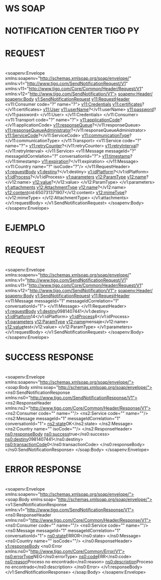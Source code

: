 #
# WS SOAP 
# NOTIFICATION CENTER TIGO PY 
#
# REQUEST
#
<soapenv:Envelope xmlns:soapenv="http://schemas.xmlsoap.org/soap/envelope/" xmlns:v1="http://www.tigo.com/SendNotificationRequest/V1" xmlns:v11="http://www.tigo.com/Core/Common/Header/Request/V1" xmlns:v12="http://www.tigo.com/SendNotification/V1">
   <soapenv:Header/>
   <soapenv:Body>
      <v1:SendNotificationRequest>
         <v11:RequestHeader>
            <!--You may enter the following 5 items in any order-->
            <v11:Consumer code="?" name="?">
               <!--Optional:-->
               <v11:Credentials>
                  <!--You have a CHOICE of the next 2 items at this level-->
                  <v11:certificates>?</v11:certificates>
                  <v11:User>
                     <v11:userName>?</v11:userName>
                     <v11:password>?</v11:password>
                  </v11:User>
               </v11:Credentials>
            </v11:Consumer>
            <v11:Transport code="?" name="?">
               <!--You may enter the following 5 items in any order-->
               <!--Optional:-->
               <v11:applicationCode>?</v11:applicationCode>
               <!--Optional:-->
               <v11:responseQueue>?</v11:responseQueue>
               <!--Optional:-->
               <v11:responseQueueAdministrator>?</v11:responseQueueAdministrator>
               <!--Optional:-->
               <v11:ServiceCode>?</v11:ServiceCode>
               <v11:communicationType>?</v11:communicationType>
            </v11:Transport>
            <v11:Service code="?" name="?">
               <!--You may enter the following 2 items in any order-->
               <!--Optional:-->
               <v11:retryCounter>?</v11:retryCounter>
               <!--Optional:-->
               <v11:retryInterval>?</v11:retryInterval>
            </v11:Service>
            <v11:Message messageId="?" messageIdCorrelation="?" conversationId="?">
               <!--You may enter the following 2 items in any order-->
               <!--Optional:-->
               <v11:timestamp>?</v11:timestamp>
               <!--Optional:-->
               <v11:expiration>?</v11:expiration>
            </v11:Message>
            <v11:Country name="?" isoCode="?"/>
         </v11:RequestHeader>
         <v1:requestBody>
            <v1:destiny>?</v1:destiny>
            <v1:idPlatform>?</v1:idPlatform>
            <v1:idProcess>?</v1:idProcess>
            <v1:parameters>
               <!--Zero or more repetitions:-->
               <v12:ParamType>
                  <v12:name>?</v12:name>
                  <v12:value>?</v12:value>
               </v12:ParamType>
            </v1:parameters>
            <v1:attachments>
               <!--Zero or more repetitions:-->
               <v12:AttachmentType>
                  <v12:name>?</v12:name>
                  <v12:content>cid:650731371907</v12:content>
                  <v12:mimeType>?</v12:mimeType>
               </v12:AttachmentType>
            </v1:attachments>
         </v1:requestBody>
      </v1:SendNotificationRequest>
   </soapenv:Body>
</soapenv:Envelope>

#
# EJEMPLO
#
# REQUEST 
#
<soapenv:Envelope xmlns:soapenv="http://schemas.xmlsoap.org/soap/envelope/" xmlns:v1="http://www.tigo.com/SendNotificationRequest/V1" xmlns:v11="http://www.tigo.com/Core/Common/Header/Request/V1" xmlns:v12="http://www.tigo.com/SendNotification/V1">
   <soapenv:Header/>
   <soapenv:Body>
      <v1:SendNotificationRequest>
         <v11:RequestHeader>
            <v11:Message messageId="1" messageIdCorrelation="1" conversationId="1">
            </v11:Message>
         </v11:RequestHeader>
         <v1:requestBody>
            <v1:destiny>0981407441</v1:destiny>
            <v1:idPlatform>14</v1:idPlatform>
            <v1:idProcess>6</v1:idProcess>
            <v1:parameters>
               <v12:ParamType>
                  <v12:name>mensaje</v12:name>
                  <v12:value>test</v12:value>
               </v12:ParamType>
            </v1:parameters>
         </v1:requestBody>
      </v1:SendNotificationRequest>
   </soapenv:Body>
</soapenv:Envelope>

# SUCCESS RESPONSE
#
<soapenv:Envelope xmlns:soapenv="http://schemas.xmlsoap.org/soap/envelope/">
   <soap:Body xmlns:soap="http://schemas.xmlsoap.org/soap/envelope/">
      <ns0:SendNotificationResponse xmlns:ns0="http://www.tigo.com/SendNotificationResponse/V1">
         <ns2:ResponseHeader xmlns:ns2="http://www.tigo.com/Core/Common/Header/Response/V1">
            <ns2:Consumer code="" name=""/>
            <ns2:Service code="" name=""/>
            <ns2:Message messageId="1" messageIdCorrelation="1" conversationId="1">
               <ns2:state>OK</ns2:state>
            </ns2:Message>
            <ns2:Country name="" isoCode=""/>
         </ns2:ResponseHeader>
         <ns0:responseBody>
            <ns0:success>true</ns0:success>
            <ns0:destiny>0981407441</ns0:destiny>
            <ns0:transactionCode>0</ns0:transactionCode>
         </ns0:responseBody>
      </ns0:SendNotificationResponse>
   </soap:Body>
</soapenv:Envelope>


# ERROR RESPONSE
#
<soapenv:Envelope xmlns:soapenv="http://schemas.xmlsoap.org/soap/envelope/">
   <soap:Body xmlns:soap="http://schemas.xmlsoap.org/soap/envelope/">
      <v1:SendNotificationResponse xmlns:v1="http://www.tigo.com/SendNotificationResponse/V1">
         <ns0:ResponseHeader xmlns:ns0="http://www.tigo.com/Core/Common/Header/Response/V1">
            <ns0:Consumer code="" name=""/>
            <ns0:Service code="" name=""/>
            <ns0:Message messageId="1" messageIdCorrelation="1" conversationId="1">
               <ns0:state>ERROR</ns0:state>
            </ns0:Message>
            <ns0:Country name="" isoCode=""/>
         </ns0:ResponseHeader>
         <v1:responseBody>
            <ns0:Error xmlns:ns0="http://www.tigo.com/Core/Common/Error/V1">
               <ns0:errorType>NEG</ns0:errorType>
               <ns0:code>ERR</ns0:code>
               <ns0:reason>Proceso no encontrado</ns0:reason>
               <ns0:description>Proceso no encontrado</ns0:description>
            </ns0:Error>
         </v1:responseBody>
      </v1:SendNotificationResponse>
   </soap:Body>
</soapenv:Envelope>


